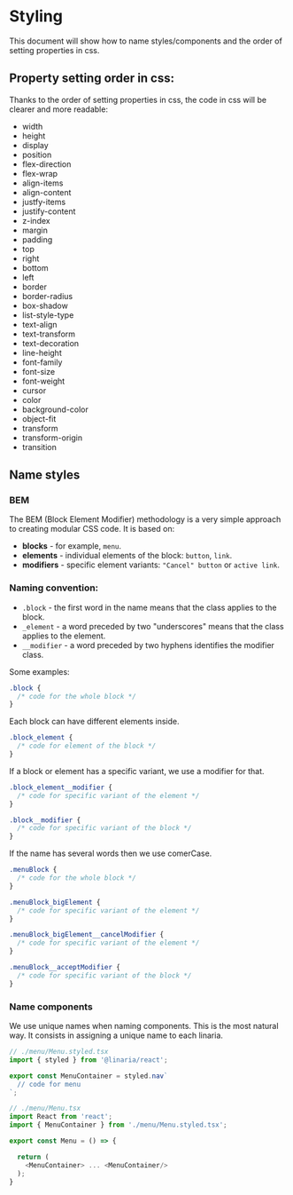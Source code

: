 # Styling

This document will show how to name styles/components and the order of setting properties in css.

## Property setting order in css:

Thanks to the order of setting properties in css, the code in css will be clearer and more readable:

- width
- height
- display
- position
- flex-direction
- flex-wrap
- align-items
- align-content
- justfy-items
- justify-content
- z-index
- margin
- padding
- top
- right
- bottom
- left
- border
- border-radius
- box-shadow
- list-style-type
- text-align
- text-transform
- text-decoration
- line-height
- font-family
- font-size
- font-weight
- cursor
- color
- background-color
- object-fit
- transform
- transform-origin
- transition

## Name styles

### BEM

The BEM (Block Element Modifier) methodology is a very simple approach to creating modular CSS code. It is based on:

- **blocks** - for example, ```menu```.
- **elements** - individual elements of the block: ```button```, ```link```.
- **modifiers** - specific element variants: ```"Cancel" button``` or ```active link```.

### Naming convention:

- ```.block``` - the first word in the name means that the class applies to the block.
- ```_element``` - a word preceded by two "underscores" means that the class applies to the element.
- ```__modifier``` - a word preceded by two hyphens identifies the modifier class.

Some examples:

```css
.block {
  /* code for the whole block */
}
```

Each block can have different elements inside.

```css
.block_element {
  /* code for element of the block */
}
```

If a block or element has a specific variant, we use a modifier for that.

```css
.block_element__modifier {
  /* code for specific variant of the element */
}

.block__modifier {
  /* code for specific variant of the block */
}
```

If the name has several words then we use comerCase.

```css
.menuBlock {
  /* code for the whole block */
}

.menuBlock_bigElement {
  /* code for specific variant of the element */
}

.menuBlock_bigElement__cancelModifier {
  /* code for specific variant of the element */
}

.menuBlock__acceptModifier {
  /* code for specific variant of the block */
}
```

### Name components

We use unique names when naming components. This is the most natural way. It consists in assigning a unique name to each linaria.

```javascript
// ./menu/Menu.styled.tsx
import { styled } from '@linaria/react';

export const MenuContainer = styled.nav`
  // code for menu
`;

// ./menu/Menu.tsx
import React from 'react';
import { MenuContainer } from './menu/Menu.styled.tsx';

export const Menu = () => {

  return (
    <MenuContainer> ... <MenuContainer/>
  );
}
```
